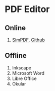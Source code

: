 # PDF Editor

## Online

1. [SimPDF](https://simpdf.com/), [Github](https://github.com/shashanoid/Simpdf)

## Offline

1. Inkscape
2. Microsoft Word
3. Libre Office
4. Okular

